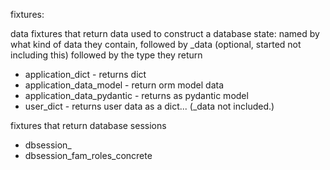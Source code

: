 
fixtures:

data fixtures that return data used to construct a database state:
named by what kind of data they contain, followed by _data (optional,
started not including this) followed
by the type they return

* application_dict - returns dict
* application_data_model - return orm model data
* application_data_pydantic - returns as pydantic model
* user_dict - returns user data as a dict... (_data not included.)



fixtures that return database sessions

* dbsession_<description of whats in the db>
* dbsession_fam_roles_concrete
